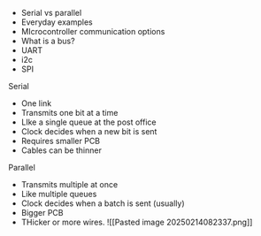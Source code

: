 - Serial vs parallel
- Everyday examples
- MIcrocontroller communication options
- What is a bus?
- UART
- i2c
- SPI

Serial
- One link
- Transmits one bit at a time
- LIke a single queue at the post office
- Clock decides when a new bit is sent
- Requires smaller PCB
- Cables can be thinner

Parallel 
- Transmits multiple at once
- Like multiple queues 
- Clock decides when a batch is sent (usually)
- Bigger PCB
- THicker or more wires.
![[Pasted image 20250214082337.png]]

